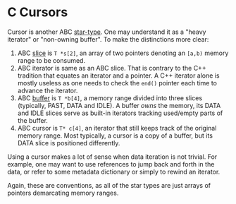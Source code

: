 #   C Cursors

Cursor is another ABC [star-type][R]. One may understand 
it as a "heavy iterator" or "non-owning buffer". 
To make the distinctions more clear:

 1. ABC [slice][S] is `T *s[2]`, an array of two pointers
    denoting an `[a,b)` memory range to be consumed.
 2. ABC iterator is same as an ABC slice. That is 
    contrary to the C++ tradition that equates an 
    iterator and a pointer. A C++ iterator alone is 
    mostly useless as one needs to check the `end()`
    pointer each time to advance the iterator.
 3. ABC [buffer][B] is `T *b[4]`, a memory range divided
    into three slices (typically, PAST, DATA and IDLE).
    A buffer *owns* the memory, its DATA and IDLE slices
    serve as built-in iterators tracking used/empty
    parts of the buffer.
 4. ABC cursor is `T* c[4]`, an iterator that still
    keeps track of the original memory range. Most
    typically, a cursor is a copy of a buffer, but 
    its DATA slice is positioned differently.

Using a cursor makes a lot of sense when data iteration
is not trivial. For example, one may want to use references
to jump back and forth in the data, or refer to some 
metadata dictionary or simply to rewind an iterator.

Again, these are conventions, as all of the star types are
just arrays of pointers demarcating memory ranges.

[B]: ./B.md
[S]: ./$.md
[R]: ./README.md
